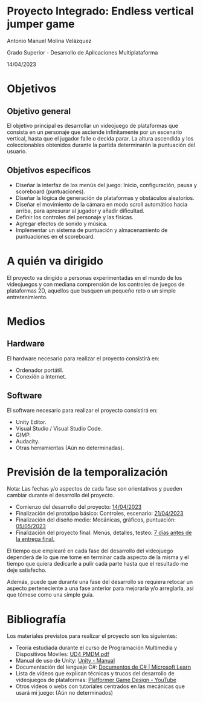 <h1><strong>Proyecto Integrado: Endless vertical jumper game</strong></h1>


<p>Antonio Manuel Molina Velázquez
</p>
<p>Grado Superior - Desarrollo de Aplicaciones Multiplataforma
</p>
<p>14/04/2023
</p>
<h1></h1>


<p>

</p>
<h1><strong>Objetivos </strong></h1>


<h2><strong>Objetivo general</strong></h2>


<p>
El objetivo principal es desarrollar un videojuego de plataformas que consista en un personaje que asciende infinitamente por un escenario vertical, hasta que el jugador falle o decida parar. La altura ascendida y los coleccionables obtenidos durante la partida determinarán la puntuación del usuario.
</p>
<h2><strong>Objetivos específicos</strong></h2>


<ul>

<li>Diseñar la interfaz de los menús del juego: Inicio, configuración, pausa y scoreboard (puntuaciones).

<li>Diseñar la lógica de generación de plataformas y obstáculos aleatorios. 

<li>Diseñar el movimiento de la cámara en modo scroll automático hacia arriba, para apresurar al jugador y añadir dificultad.

<li>Definir los controles del personaje y las físicas.

<li>Agregar efectos de sonido y música.

<li>Implementar un sistema de puntuación y almacenamiento de puntuaciones en el scoreboard. 
</li>
</ul>
<h1><strong>A quién va dirigido</strong></h1>


<p>
El proyecto va dirigido a personas experimentadas en el mundo de los videojuegos y con mediana comprensión de los controles de juegos de plataformas 2D, aquellos que busquen un pequeño reto o un simple entretenimiento.
</p>
<h1></h1>


<h1><strong>Medios</strong></h1>


<h2><strong>Hardware</strong></h2>


<p>
El hardware necesario para realizar el proyecto consistirá en:
</p>
<ul>

<li>Ordenador portátil. 

<li>Conexión a Internet.
</li>
</ul>
<h2><strong>Software</strong></h2>


<p>
El software necesario para realizar el proyecto consistirá en:
</p>
<ul>

<li>Unity Editor.

<li>Visual Studio / Visual Studio Code.

<li>GIMP.

<li>Audacity.

<li>Otras herramientas (Aún no determinadas).
</li>
</ul>
<h2></h2>


<h1><strong>Previsión de la temporalización</strong></h1>


<p>
Nota: Las fechas y/o aspectos de cada fase son orientativos y pueden cambiar durante el desarrollo del proyecto.
</p>
<ul>

<li>Comienzo del desarrollo del proyecto: <span style="text-decoration:underline;">14/04/2023</span>

<li>Finalización del prototipo básico: Controles, escenario: <span style="text-decoration:underline;">21/04/2023</span>

<li>Finalización del diseño medio: Mecánicas, gráficos, puntuación: <span style="text-decoration:underline;">05/05/2023</span>

<li>Finalización del proyecto final: Menús, detalles, testeo: <span style="text-decoration:underline;">7 días antes de la entrega final.</span>
</li>
</ul>
<p>
El tiempo que emplearé en cada fase del desarrollo del videojuego dependerá de lo que me tome en terminar cada aspecto de la misma y el tiempo que quiera dedicarle a pulir cada parte hasta que el resultado me deje satisfecho.
</p>
<p>
Además, puede que durante una fase del desarrollo se requiera retocar un aspecto perteneciente a una fase anterior para mejorarla y/o arreglarla, así que tómese como una simple guía.
</p>
<h1><strong>Bibliografía</strong></h1>


<p>
Los materiales previstos para realizar el proyecto son los siguientes: 
</p>
<ul>

<li>Teoría estudiada durante el curso de Programación Multimedia y Dispositivos Móviles: <a href="https://campusonline.cesurformacion.com/pluginfile.php/475991/mod_resource/content/1/UD4%20PMDM.pdf">UD4 PMDM.pdf</a>

<li>Manual de uso de Unity: <a href="https://docs.unity3d.com/Manual/index.html">Unity - Manual</a>

<li>Documentación del lenguaje C#: <a href="https://learn.microsoft.com/es-es/dotnet/csharp/">Documentos de C# | Microsoft Learn</a>

<li>Lista de vídeos que explican técnicas y trucos del desarrollo de videojuegos de plataformas: <a href="https://youtube.com/playlist?list=PLc38fcMFcV_t66OnpNFFXKIqsQRPVHq6U">Platformer Game Design - YouTube</a>

<li>Otros videos o webs con tutoriales centrados en las mecánicas que usará mi juego: (Aún no determinados)
